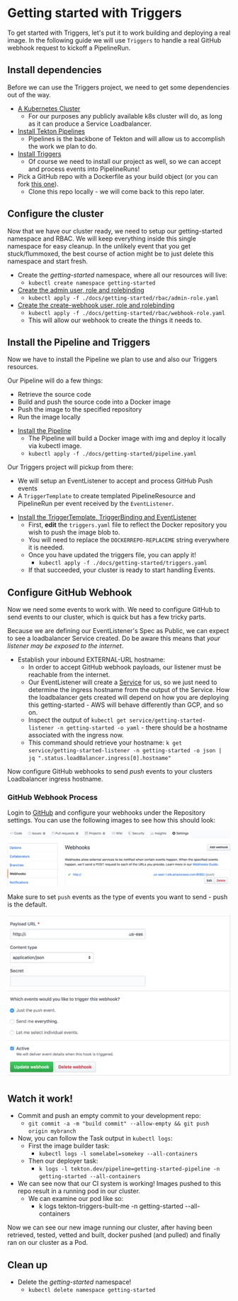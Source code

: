 # Getting started with Triggers

To get started with Triggers, let's put it to work building and deploying a real image. In the following guide we will use `Triggers` to handle a real GitHub webhook request to kickoff a PipelineRun.

## Install dependencies

Before we can use the Triggers project, we need to get some dependencies out of the way.

  - [A Kubernetes Cluster](https://kubernetes.io/docs/setup/)
    - For our purposes any publicly available k8s cluster will do, as long as it can produce a Service Loadbalancer.
  - [Install Tekton Pipelines](https://github.com/tektoncd/pipeline/blob/master/docs/install.md#installing-tekton-pipelines)
    - Pipelines is the backbone of Tekton and will allow us to accomplish the work we plan to do.
  - [Install Triggers](https://github.com/tektoncd/triggers/blob/master/DEVELOPMENT.md#install-triggers)
    - Of course we need to install our project as well, so we can accept and process events into PipelineRuns!
  - Pick a GitHub repo with a Dockerfile as your build object (or you can fork [this one](https://github.com/iancoffey/ulmaceae)).
    - Clone this repo locally -  we will come back to this repo later.
## Configure the cluster

Now that we have our cluster ready, we need to setup our getting-started namespace and RBAC. We will keep everything inside this single namespace for easy cleanup. In the unlikely event that you get stuck/flummoxed, the best course of action might be to just delete this namespace and start fresh.

- Create the *getting-started* namespace, where all our resources will live:
  - `kubectl create namespace getting-started`
- [Create the admin user, role and rolebinding](./rbac/admin-role.yaml)
  - `kubectl apply -f ./docs/getting-started/rbac/admin-role.yaml`
- [Create the create-webhook user, role and rolebinding](./rbac/webhook-role.yaml)
  - `kubectl apply -f ./docs/getting-started/rbac/webhook-role.yaml`
  - This will allow our webhook to create the things it needs to.

## Install the Pipeline and Triggers

Now we have to install the Pipeline we plan to use and also our Triggers resources.

Our Pipeline will do a few things:
- Retrieve the source code
- Build and push the source code into a Docker image
- Push the image to the specified repository
- Run the image locally
<!-- -->
- [Install the Pipeline](./pipeline.yaml)
  - The Pipeline will build a Docker image with img and deploy it locally via kubectl image.
  - `kubectl apply -f ./docs/getting-started/pipeline.yaml`
<!-- -->
Our Triggers project will pickup from there:
- We will setup an EventListener to accept and process GitHub Push events
- A `TriggerTemplate` to create templated PipelineResource and PipelineRun per event received by the `EventListener`.
<!-- -->
- [Install the TriggerTemplate, TriggerBinding and EventListener](./triggers.yaml)
  -  First, **edit** the `triggers.yaml` file to reflect the Docker repository you wish to push the image blob to.
    - You will need to replace the `DOCKERREPO-REPLACEME` string everywhere it is needed.
  - Once you have updated the triggers file, you can apply it!
    - `kubectl apply -f ./docs/getting-started/triggers.yaml`
  - If that succeeded, your cluster is ready to start handling Events.

## Configure GitHub Webhook

Now we need some events to work with. We need to configure GitHub to send events to our cluster, which is quick but has a few tricky parts.

Because we are defining our EventListener's Spec as Public, we can expect to see a loadbalancer Service created. Do be aware this means that *your listener may be exposed to the internet*.

- Establish your inbound EXTERNAL-URL hostname:
  - In order to accept GitHub webhook payloads, our listener must be reachable from the internet.
  - Our EventListener will create a [Service](https://kubernetes.io/docs/concepts/services-networking/service/#loadbalancer) for us, so we just need to determine the ingress hostname from the output of the Service. How the loadbalancer gets created will depend on how you are deploying this getting-started - AWS will behave differently than GCP, and so on.
  - Inspect the output of `kubectl get service/getting-started-listener -n getting-started -o yaml` - there should be a hostname associated with the ingress now.
  - This command should retrieve your hostname: `k get service/getting-started-listener -n getting-started -o json | jq ".status.loadBalancer.ingress[0].hostname"`

Now configure GitHub webhooks to send *push* events to your clusters Loadbalancer ingress hostname.

### GitHub Webhook Process

Login to [GitHub](https://github.com) and configure your webhooks under the Repository settings. You can use the following images to see how this should look:

![GitHub Webhook Push](images/trigger-webhook.png)

Make sure to set `push` events as the type of events you want to send - push is the default.

![GitHub Webhook Setup](images/trigger-webhook2.png)

## Watch it work!

- Commit and push an empty commit to your development repo:
  - `git commit -a -m "build commit" --allow-empty && git push origin mybranch`
- Now, you can follow the Task output in `kubectl logs`:
  - First the image builder task:
    - `kubectl logs -l somelabel=somekey --all-containers`
  - Then our deployer task:
    - `k logs -l tekton.dev/pipeline=getting-started-pipeline -n getting-started --all-containers`
- We can see now that our CI system is working! Images pushed to this repo result in a running pod in our cluster.
  - We can examine our pod like so:
    - k logs tekton-triggers-built-me -n getting-started --all-containers

Now we can see our new image running our cluster, after having been retrieved, tested, vetted and built, docker pushed (and pulled) and finally ran on our cluster as a Pod.

## Clean up

- Delete the *getting-started* namespace!
  - `kubectl delete namespace getting-started`

